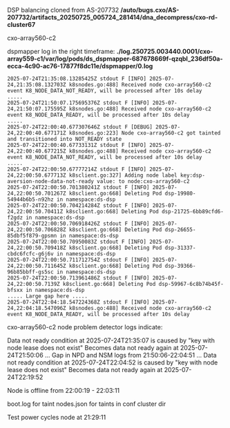 DSP balancing cloned from AS-207732
**/auto/bugs.cxo/AS-207732/artifacts_20250725_005724_281414/dna_decompress/cxo-rd-cluster67**

cxo-array560-c2

dspmapper log in the right timeframe:
**./log.250725.003440.0001/cxo-array559-c1/var/log/pods/ds_dspmapper-687678669f-qzqbl_236df50a-ecca-4c90-ac76-17877f8dc11e/dspmapper/0.log**
```
2025-07-24T21:35:08.13285425Z stdout F [INFO] 2025-07-24,21:35:08.132703Z k8snodes.go:488] Received node cxo-array560-c2 event K8_NODE_DATA_NOT_READY, will be processed after 10s delay
.....
2025-07-24T21:50:07.175695376Z stdout F [INFO] 2025-07-24,21:50:07.175595Z k8snodes.go:488] Received node cxo-array560-c2 event K8_NODE_DATA_READY, will be processed after 10s delay
.....
2025-07-24T22:00:40.677307646Z stdout F [DEBUG] 2025-07-24,22:00:40.677171Z k8snodes.go:223] Node cxo-array560-c2 got tainted and transitioned into NOT_READY state
2025-07-24T22:00:40.67733131Z stdout F [INFO] 2025-07-24,22:00:40.677215Z k8snodes.go:488] Received node cxo-array560-c2 event K8_NODE_DATA_NOT_READY, will be processed after 10s delay
.....
2025-07-24T22:00:50.67777214Z stdout F [INFO] 2025-07-24,22:00:50.677713Z k8sclient.go:327] Adding node label key:dsp-aversion-node-data-not-ready value: to node:cxo-array560-c2
2025-07-24T22:00:50.701380241Z stdout F [INFO] 2025-07-24,22:00:50.701267Z k8sclient.go:668] Deleting Pod dsp-19980-54944b6b5-n92hz in namespace:ds-dsp
2025-07-24T22:00:50.704214284Z stdout F [INFO] 2025-07-24,22:00:50.70411Z k8sclient.go:668] Deleting Pod dsp-21725-6bb89cfd6-f2gdz in namespace:ds-dsp
2025-07-24T22:00:50.706918426Z stdout F [INFO] 2025-07-24,22:00:50.706828Z k8sclient.go:668] Deleting Pod dsp-26655-85dbf5f879-gpsmn in namespace:ds-dsp
2025-07-24T22:00:50.70950083Z stdout F [INFO] 2025-07-24,22:00:50.709418Z k8sclient.go:668] Deleting Pod dsp-31337-cbdc6fcfc-g6j6v in namespace:ds-dsp
2025-07-24T22:00:50.711712754Z stdout F [INFO] 2025-07-24,22:00:50.711645Z k8sclient.go:668] Deleting Pod dsp-39366-96b85bbff-gs5sc in namespace:ds-dsp
2025-07-24T22:00:50.713961486Z stdout F [INFO] 2025-07-24,22:00:50.7139Z k8sclient.go:668] Deleting Pod dsp-59967-6c8b74b45f-bfsxx in namespace:ds-dsp
..... Large gap here .....
2025-07-24T22:04:18.547224368Z stdout F [INFO] 2025-07-24,22:04:18.547096Z k8snodes.go:488] Received node cxo-array560-c2 event K8_NODE_DATA_READY, will be processed after 10s delay
```


cxo-array560-c2 node problem detector logs indicate:

Data not ready condition at 2025-07-24T21:35:07 is caused by "key with node lease does not exist"
Becomes data not ready again at 2025-07-24T21:50:06
... Gap in NPD and NSM logs from 21:50:06-22:04:51 ...
Data not ready condition at 2025-07-24T22:04:52 is caused by "key with node lease does not exist"
Becomes data not ready again at 2025-07-24T22:19:52

Node is offline from 22:00:19 - 22:03:11


boot.log for taint
nodes.json for taints in conf cluster dir

Test power cycles node at 21:29:11
